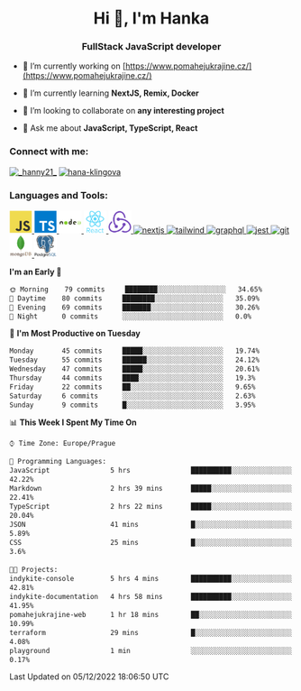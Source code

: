 <h1 align="center">Hi 👋, I'm Hanka</h1>
<h3 align="center">FullStack JavaScript developer</h3>

- 🔭 I’m currently working on [https://www.pomahejukrajine.cz/](https://www.pomahejukrajine.cz/)

- 🌱 I’m currently learning **NextJS, Remix, Docker**

- 👯 I’m looking to collaborate on **any interesting project**

- 💬 Ask me about **JavaScript, TypeScript, React**

<h3 align="left">Connect with me:</h3>
<p align="left">
<a href="https://twitter.com/_hanny21_" target="blank"><img align="center" src="https://raw.githubusercontent.com/rahuldkjain/github-profile-readme-generator/master/src/images/icons/Social/twitter.svg" alt="_hanny21_" height="30" width="40" /></a>
<a href="https://linkedin.com/in/hana-klingova" target="blank"><img align="center" src="https://raw.githubusercontent.com/rahuldkjain/github-profile-readme-generator/master/src/images/icons/Social/linked-in-alt.svg" alt="hana-klingova" height="30" width="40" /></a>
</p>

<h3 align="left">Languages and Tools:</h3>
<p align="left"> 
<a href="https://developer.mozilla.org/en-US/docs/Web/JavaScript" target="_blank" rel="noreferrer"> <img src="https://raw.githubusercontent.com/devicons/devicon/master/icons/javascript/javascript-original.svg" alt="javascript" width="40" height="40"/> </a> 
<a href="https://www.typescriptlang.org/" target="_blank" rel="noreferrer"> <img src="https://raw.githubusercontent.com/devicons/devicon/master/icons/typescript/typescript-original.svg" alt="typescript" width="40" height="40"/> </a> 
<a href="https://nodejsorg" target="_blank" rel="noreferrer"> <img src="https://raw.githubusercontent.com/devicons/devicon/master/icons/nodejs/nodejs-original-wordmark.svg" alt="nodejs" width="40" height="40"/> </a> 
<a href="https://reactjs.org/" target="_blank" rel="noreferrer"> <img src="https://raw.githubusercontent.com/devicons/devicon/master/icons/react/react-original-wordmark.svg" alt="react" width="40" height="40"/> </a> 
<a href="https://redux.js.org" target="_blank" rel="noreferrer"> <img src="https://raw.githubusercontent.com/devicons/devicon/master/icons/redux/redux-original.svg" alt="redux" width="40" height="40"/> </a> 
<a href="https://nextjs.org/" target="_blank" rel="noreferrer"> <img src="https://cdn.worldvectorlogo.com/logos/nextjs-2.svg" alt="nextjs" width="40" height="40"/> </a> 
<a href="https://tailwindcss.com/" target="_blank" rel="noreferrer"> <img src="https://www.vectorlogo.zone/logos/tailwindcss/tailwindcss-icon.svg" alt="tailwind" width="40" height="40"/> </a> 
<a href="https://graphql.org" target="_blank" rel="noreferrer"> <img src="https://www.vectorlogo.zone/logos/graphql/graphql-icon.svg" alt="graphql" width="40" height="40"/> </a> 
<a href="https://jestjs.io" target="_blank" rel="noreferrer"> <img src="https://www.vectorlogo.zone/logos/jestjsio/jestjsio-icon.svg" alt="jest" width="40" height="40"/> </a> 
<a href="https://git-scm.com/" target="_blank" rel="noreferrer"> <img src="https://www.vectorlogo.zone/logos/git-scm/git-scm-icon.svg" alt="git" width="40" height="40"/> </a> 
<a href="https://www.mongodb.com/" target="_blank" rel="noreferrer"> <img src="https://raw.githubusercontent.com/devicons/devicon/master/icons/mongodb/mongodb-original-wordmark.svg" alt="mongodb" width="40" height="40"/> </a>  
<a href="https://www.postgresql.org" target="_blank" rel="noreferrer"> <img src="https://raw.githubusercontent.com/devicons/devicon/master/icons/postgresql/postgresql-original-wordmark.svg" alt="postgresql" width="40" height="40"/> </a> 
</p>

<!--START_SECTION:waka-->
**I'm an Early 🐤** 

```text
🌞 Morning    79 commits     ████████░░░░░░░░░░░░░░░░░   34.65% 
🌆 Daytime    80 commits     ████████░░░░░░░░░░░░░░░░░   35.09% 
🌃 Evening    69 commits     ███████░░░░░░░░░░░░░░░░░░   30.26% 
🌙 Night      0 commits      ░░░░░░░░░░░░░░░░░░░░░░░░░   0.0%

```
📅 **I'm Most Productive on Tuesday** 

```text
Monday       45 commits     █████░░░░░░░░░░░░░░░░░░░░   19.74% 
Tuesday      55 commits     ██████░░░░░░░░░░░░░░░░░░░   24.12% 
Wednesday    47 commits     █████░░░░░░░░░░░░░░░░░░░░   20.61% 
Thursday     44 commits     ████░░░░░░░░░░░░░░░░░░░░░   19.3% 
Friday       22 commits     ██░░░░░░░░░░░░░░░░░░░░░░░   9.65% 
Saturday     6 commits      ░░░░░░░░░░░░░░░░░░░░░░░░░   2.63% 
Sunday       9 commits      █░░░░░░░░░░░░░░░░░░░░░░░░   3.95%

```


📊 **This Week I Spent My Time On** 

```text
⌚︎ Time Zone: Europe/Prague

💬 Programming Languages: 
JavaScript               5 hrs               ██████████░░░░░░░░░░░░░░░   42.22% 
Markdown                 2 hrs 39 mins       █████░░░░░░░░░░░░░░░░░░░░   22.41% 
TypeScript               2 hrs 22 mins       █████░░░░░░░░░░░░░░░░░░░░   20.04% 
JSON                     41 mins             █░░░░░░░░░░░░░░░░░░░░░░░░   5.89% 
CSS                      25 mins             █░░░░░░░░░░░░░░░░░░░░░░░░   3.6%

🐱‍💻 Projects: 
indykite-console         5 hrs 4 mins        ██████████░░░░░░░░░░░░░░░   42.81% 
indykite-documentation   4 hrs 58 mins       ██████████░░░░░░░░░░░░░░░   41.95% 
pomahejukrajine-web      1 hr 18 mins        ██░░░░░░░░░░░░░░░░░░░░░░░   10.99% 
terraform                29 mins             █░░░░░░░░░░░░░░░░░░░░░░░░   4.08% 
playground               1 min               ░░░░░░░░░░░░░░░░░░░░░░░░░   0.17%

```


 Last Updated on 05/12/2022 18:06:50 UTC
<!--END_SECTION:waka-->
